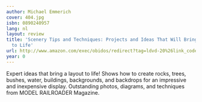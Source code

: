 ```yaml
---
author: Michael Emmerich
cover: 404.jpg
isbn: 0890240957
lang: nl
layout: review
title: 'Scenery Tips and Techniques: Projects and Ideas That Will Bring Your Layout
  to Life'
url: http://www.amazon.com/exec/obidos/redirect?tag=ldvd-20%26link_code=xm2%26camp=2025%26creative=165953%26path=http://www.amazon.com/gp/redirect.html%253fASIN=0890240957%2526tag=ldvd-20%2526lcode=xm2%2526cID=2025%2526ccmID=165953%2526location=/o/ASIN/0890240957%25253FSubscriptionId=0VJDVJ14KM0P0VXDCQ82
year: 0
---
```

Expert ideas that bring a layout to life!  Shows how to create rocks, trees, bushes, water, buildings, backgrounds, and backdrops for an impressive and inexpensive display.  Outstanding photos, diagrams, and techniques from MODEL RAILROADER Magazine.
